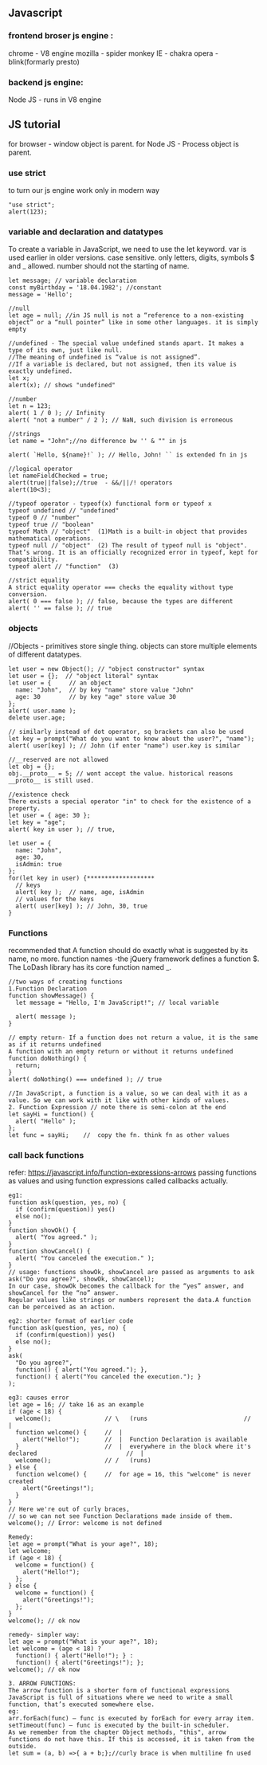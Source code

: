 ## Javascript

### frontend broser js engine : 
chrome - V8 engine
mozilla - spider monkey
IE - chakra
opera - blink(formarly presto)

### backend js engine: 
Node JS - runs in V8 engine

## JS tutorial
for browser - window object is parent.
for Node JS - Process object is parent.

### use strict
to turn our js engine work only in modern way
```
"use strict";
alert(123);
```
### variable and declaration and datatypes
To create a variable in JavaScript, we need to use the let keyword. var is used earlier in older versions.
case sensitive. only letters, digits, symbols $ and _ allowed. number should not the starting of name.
```
let message; // variable declaration
const myBirthday = '18.04.1982'; //constant
message = 'Hello';

//null
let age = null; //in JS null is not a “reference to a non-existing object” or a “null pointer” like in some other languages. it is simply empty

//undefined - The special value undefined stands apart. It makes a type of its own, just like null.
//The meaning of undefined is “value is not assigned”.
//If a variable is declared, but not assigned, then its value is exactly undefined.
let x;
alert(x); // shows "undefined"

//number
let n = 123;
alert( 1 / 0 ); // Infinity
alert( "not a number" / 2 ); // NaN, such division is erroneous

//strings
let name = "John";//no difference bw '' & "" in js

alert( `Hello, ${name}!` ); // Hello, John! `` is extended fn in js

//logical operator
let nameFieldChecked = true; 
alert(true||false);//true  - &&/||/! operators
alert(10<3);

//typeof operator - typeof(x) functional form or typeof x
typeof undefined // "undefined"
typeof 0 // "number"
typeof true // "boolean"
typeof Math // "object"  (1)Math is a built-in object that provides mathematical operations.
typeof null // "object"  (2) The result of typeof null is "object". That’s wrong. It is an officially recognized error in typeof, kept for compatibility.
typeof alert // "function"  (3)

//strict equality
A strict equality operator === checks the equality without type conversion.
alert( 0 === false ); // false, because the types are different
alert( '' == false ); // true
```

### objects
//Objects - primitives store single thing. objects can store multiple elements of different datatypes.
```
let user = new Object(); // "object constructor" syntax
let user = {};  // "object literal" syntax
let user = {     // an object
  name: "John",  // by key "name" store value "John"
  age: 30        // by key "age" store value 30
};
alert( user.name );
delete user.age;

// similarly instead of dot operator, sq brackets can also be used
let key = prompt("What do you want to know about the user?", "name");
alert( user[key] ); // John (if enter "name") user.key is similar

//__reserved are not allowed
let obj = {};
obj.__proto__ = 5; // wont accept the value. historical reasons __proto__ is still used.

//existence check
There exists a special operator "in" to check for the existence of a property.
let user = { age: 30 };
let key = "age";
alert( key in user ); // true,

let user = {
  name: "John",
  age: 30,
  isAdmin: true
};
for(let key in user) {*******************
  // keys
  alert( key );  // name, age, isAdmin
  // values for the keys
  alert( user[key] ); // John, 30, true
}
```
### Functions
recommended that A function should do exactly what is suggested by its name, no more.
function names -the jQuery framework defines a function $. The LoDash library has its core function named _.

```
//two ways of creating functions
1.Function Declaration
function showMessage() {
  let message = "Hello, I'm JavaScript!"; // local variable

  alert( message );
}

// empty return- If a function does not return a value, it is the same as if it returns undefined
A function with an empty return or without it returns undefined
function doNothing() {
  return;
}
alert( doNothing() === undefined ); // true

//In JavaScript, a function is a value, so we can deal with it as a value. So we can work with it like with other kinds of values.
2. Function Expression // note there is semi-colon at the end
let sayHi = function() {
  alert( "Hello" );
};
let func = sayHi;    //  copy the fn. think fn as other values

```
### call back functions
refer: https://javascript.info/function-expressions-arrows
passing functions as values and using function expressions called callbacks actually.
```
eg1:
function ask(question, yes, no) {
  if (confirm(question)) yes()
  else no();
}
function showOk() {
  alert( "You agreed." );
}
function showCancel() {
  alert( "You canceled the execution." );
}
// usage: functions showOk, showCancel are passed as arguments to ask
ask("Do you agree?", showOk, showCancel);
In our case, showOk becomes the callback for the “yes” answer, and showCancel for the “no” answer.
Regular values like strings or numbers represent the data.A function can be perceived as an action.

eg2: shorter format of earlier code
function ask(question, yes, no) {
  if (confirm(question)) yes()
  else no();
}
ask(
  "Do you agree?",
  function() { alert("You agreed."); },
  function() { alert("You canceled the execution."); }
);

eg3: causes error
let age = 16; // take 16 as an example
if (age < 18) {
  welcome();               // \   (runs                           //  |
  function welcome() {     //  |
    alert("Hello!");       //  |  Function Declaration is available
  }                        //  |  everywhere in the block where it's declared                         //  |
  welcome();               // /   (runs)
} else {
  function welcome() {     //  for age = 16, this "welcome" is never created
    alert("Greetings!");
  }
}
// Here we're out of curly braces,
// so we can not see Function Declarations made inside of them.
welcome(); // Error: welcome is not defined

Remedy:
let age = prompt("What is your age?", 18);
let welcome;
if (age < 18) {
  welcome = function() {
    alert("Hello!");
  };
} else {
  welcome = function() {
    alert("Greetings!");
  };
}
welcome(); // ok now

remedy- simpler way:
let age = prompt("What is your age?", 18);
let welcome = (age < 18) ?
  function() { alert("Hello!"); } :
  function() { alert("Greetings!"); };
welcome(); // ok now

3. ARROW FUNCTIONS:
The arrow function is a shorter form of functional expressions
JavaScript is full of situations where we need to write a small function, that’s executed somewhere else.
eg:
arr.forEach(func) – func is executed by forEach for every array item.
setTimeout(func) – func is executed by the built-in scheduler.
As we remember from the chapter Object methods, "this", arrow functions do not have this. If this is accessed, it is taken from the outside.
let sum = (a, b) =>{ a + b;};//curly brace is when multiline fn used

```
